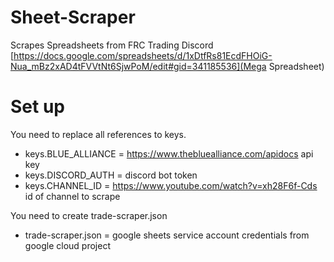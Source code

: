 # Sheet-Scraper
Scrapes Spreadsheets from FRC Trading Discord 
[https://docs.google.com/spreadsheets/d/1xDtfRs81EcdFHOiG-Nua_mBz2xAD4tFVVtNt6SjwPoM/edit#gid=341185536](Mega Spreadsheet)
# Set up
You need to replace all references to keys.
- keys.BLUE_ALLIANCE = https://www.thebluealliance.com/apidocs api key
- keys.DISCORD_AUTH = discord bot token
- keys.CHANNEL_ID = https://www.youtube.com/watch?v=xh28F6f-Cds id of channel to scrape

You need to create trade-scraper.json
- trade-scraper.json = google sheets service account credentials from google cloud project
